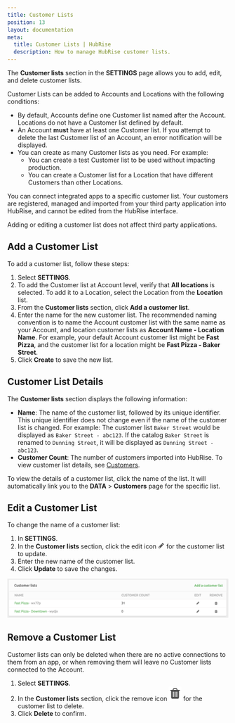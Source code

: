 ```yaml
---
title: Customer Lists
position: 13
layout: documentation
meta:
  title: Customer Lists | HubRise
  description: How to manage HubRise customer lists.
---
```


The **Customer lists** section in the **SETTINGS** page allows you to add, edit, and delete customer lists.

Customer Lists can be added to Accounts and Locations with the following conditions:

- By default, Accounts define one Customer list named after the Account. Locations do not have a Customer list defined by default.
- An Account **must** have at least one Customer list. If you attempt to delete the last Customer list of an Account, an error notification will be displayed.
- You can create as many Customer lists as you need. For example:
  - You can create a test Customer list to be used without impacting production.
  - You can create a Customer list for a Location that have different Customers than other Locations.

You can connect integrated apps to a specific customer list. Your customers are registered, managed and imported from your third party application into HubRise, and cannot be edited from the HubRise interface.

Adding or editing a customer list does not affect third party applications.

## Add a Customer List

To add a customer list, follow these steps:

1. Select **SETTINGS**.
1. To add the Customer list at Account level, verify that **All locations** is selected. To add it to a Location, select the Location from the **Location** list.
1. From the **Customer lists** section, click **Add a customer list**.
1. Enter the name for the new customer list. The recommended naming convention is to name the Account customer list with the same name as your Account, and location customer lists as **Account Name - Location Name**. For example, your default Account customer list might be **Fast Pizza**, and the customer list for a location might be **Fast Pizza - Baker Street**.
1. Click **Create** to save the new list.

## Customer List Details

The **Customer lists** section displays the following information:

- **Name**: The name of the customer list, followed by its unique identifier. This unique identifier does not change even if the name of the customer list is changed. For example: The customer list `Baker Street` would be displayed as `Baker Street - abc123`. If the catalog `Baker Street` is renamed to `Dunning Street`, it will be displayed as `Dunning Street - abc123`.
- **Customer Count**: The number of customers imported into HubRise. To view customer list details, see [Customers](/docs/data/#customers).

To view the details of a customer list, click the name of the list. It will automatically link you to the **DATA** > **Customers** page for the specific list.

## Edit a Customer List

To change the name of a customer list:

1. In **SETTINGS**.
1. In the **Customer lists** section, click the edit icon <InlineImage width="15" height="15">![Edit Icon](../images/028-en-pen-icon.png)</InlineImage> for the customer list to update.
1. Enter the new name of the customer list.
1. Click **Update** to save the changes.

![Edit or remove a customer list](../images/074-en-edit-remove-customer-list.png)

## Remove a Customer List

Customer lists can only be deleted when there are no active connections to them from an app, or when removing them will leave no Customer lists connected to the Account.

1. Select **SETTINGS**.
1. In the **Customer lists** section, click the remove icon <InlineImage width="15" height="16">![Trash icon](../images/057-2x-trash-icon.png)</InlineImage> for the customer list to delete.
1. Click **Delete** to confirm.
